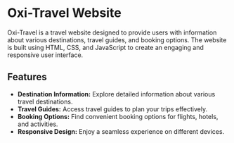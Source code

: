 # Oxi-Travel Website

Oxi-Travel is a travel website designed to provide users with information about various destinations, travel guides, and booking options. The website is built using HTML, CSS, and JavaScript to create an engaging and responsive user interface.

## Features

- **Destination Information:** Explore detailed information about various travel destinations.
- **Travel Guides:** Access travel guides to plan your trips effectively.
- **Booking Options:** Find convenient booking options for flights, hotels, and activities.
- **Responsive Design:** Enjoy a seamless experience on different devices.
